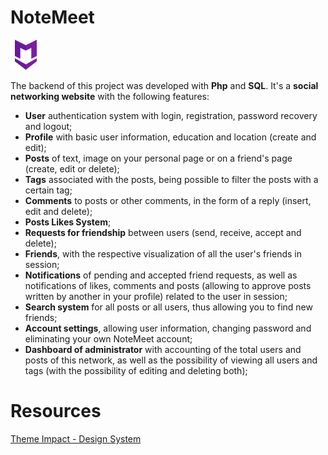 # NoteMeet
![alt text](https://github.com/adam-p/markdown-here/raw/master/src/common/images/icon48.png "Profile Page in NoteMeet")

The backend of this project was developed with **Php** and **SQL**. It's a **social networking website** with the following features:
- **User** authentication system with login, registration, password recovery and logout;
- **Profile** with basic user information, education and location (create and edit);
- **Posts** of text, image on your personal page or on a friend's page (create, edit or delete);
- **Tags** associated with the posts, being possible to filter the posts with a certain tag;
- **Comments** to posts or other comments, in the form of a reply (insert, edit and delete);
- **Posts Likes System**;
- **Requests for friendship** between users (send, receive, accept and delete);
- **Friends**, with the respective visualization of all the user's friends in session;
- **Notifications** of pending and accepted friend requests, as well as notifications of likes, comments and posts (allowing to approve posts written by another in your profile) related to the user in session;
- **Search system** for all posts or all users, thus allowing you to find new friends;
- **Account settings**, allowing user information, changing password and eliminating your own NoteMeet account;
- **Dashboard of administrator** with accounting of the total users and posts of this network, as well as the possibility of viewing all users and tags (with the possibility of editing and deleting both); 

# Resources
[Theme Impact - Design System](https://demos.creative-tim.com/impact-design-system/)
